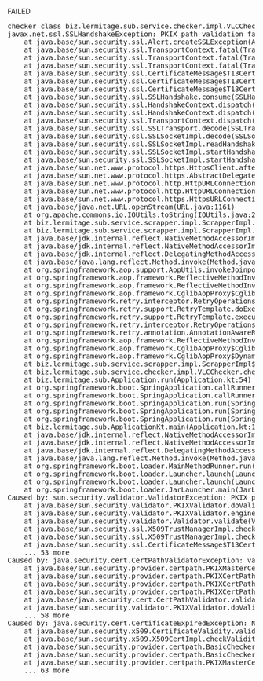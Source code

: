 FAILED

<pre>checker class biz.lermitage.sub.service.checker.impl.VLCChecker failed, ignoring
javax.net.ssl.SSLHandshakeException: PKIX path validation failed: java.security.cert.CertPathValidatorException: validity check failed
	at java.base/sun.security.ssl.Alert.createSSLException(Alert.java:131)
	at java.base/sun.security.ssl.TransportContext.fatal(TransportContext.java:371)
	at java.base/sun.security.ssl.TransportContext.fatal(TransportContext.java:314)
	at java.base/sun.security.ssl.TransportContext.fatal(TransportContext.java:309)
	at java.base/sun.security.ssl.CertificateMessage$T13CertificateConsumer.checkServerCerts(CertificateMessage.java:1357)
	at java.base/sun.security.ssl.CertificateMessage$T13CertificateConsumer.onConsumeCertificate(CertificateMessage.java:1232)
	at java.base/sun.security.ssl.CertificateMessage$T13CertificateConsumer.consume(CertificateMessage.java:1175)
	at java.base/sun.security.ssl.SSLHandshake.consume(SSLHandshake.java:396)
	at java.base/sun.security.ssl.HandshakeContext.dispatch(HandshakeContext.java:480)
	at java.base/sun.security.ssl.HandshakeContext.dispatch(HandshakeContext.java:458)
	at java.base/sun.security.ssl.TransportContext.dispatch(TransportContext.java:201)
	at java.base/sun.security.ssl.SSLTransport.decode(SSLTransport.java:172)
	at java.base/sun.security.ssl.SSLSocketImpl.decode(SSLSocketImpl.java:1510)
	at java.base/sun.security.ssl.SSLSocketImpl.readHandshakeRecord(SSLSocketImpl.java:1425)
	at java.base/sun.security.ssl.SSLSocketImpl.startHandshake(SSLSocketImpl.java:455)
	at java.base/sun.security.ssl.SSLSocketImpl.startHandshake(SSLSocketImpl.java:426)
	at java.base/sun.net.www.protocol.https.HttpsClient.afterConnect(HttpsClient.java:580)
	at java.base/sun.net.www.protocol.https.AbstractDelegateHttpsURLConnection.connect(AbstractDelegateHttpsURLConnection.java:187)
	at java.base/sun.net.www.protocol.http.HttpURLConnection.getInputStream0(HttpURLConnection.java:1665)
	at java.base/sun.net.www.protocol.http.HttpURLConnection.getInputStream(HttpURLConnection.java:1589)
	at java.base/sun.net.www.protocol.https.HttpsURLConnectionImpl.getInputStream(HttpsURLConnectionImpl.java:224)
	at java.base/java.net.URL.openStream(URL.java:1161)
	at org.apache.commons.io.IOUtils.toString(IOUtils.java:2953)
	at biz.lermitage.sub.service.scrapper.impl.ScrapperImpl.downloadAsText(ScrapperImpl.kt:64)
	at biz.lermitage.sub.service.scrapper.impl.ScrapperImpl.fetchHtml(ScrapperImpl.kt:38)
	at java.base/jdk.internal.reflect.NativeMethodAccessorImpl.invoke0(Native Method)
	at java.base/jdk.internal.reflect.NativeMethodAccessorImpl.invoke(NativeMethodAccessorImpl.java:77)
	at java.base/jdk.internal.reflect.DelegatingMethodAccessorImpl.invoke(DelegatingMethodAccessorImpl.java:43)
	at java.base/java.lang.reflect.Method.invoke(Method.java:568)
	at org.springframework.aop.support.AopUtils.invokeJoinpointUsingReflection(AopUtils.java:343)
	at org.springframework.aop.framework.ReflectiveMethodInvocation.invokeJoinpoint(ReflectiveMethodInvocation.java:196)
	at org.springframework.aop.framework.ReflectiveMethodInvocation.proceed(ReflectiveMethodInvocation.java:163)
	at org.springframework.aop.framework.CglibAopProxy$CglibMethodInvocation.proceed(CglibAopProxy.java:750)
	at org.springframework.retry.interceptor.RetryOperationsInterceptor$1.doWithRetry(RetryOperationsInterceptor.java:102)
	at org.springframework.retry.support.RetryTemplate.doExecute(RetryTemplate.java:329)
	at org.springframework.retry.support.RetryTemplate.execute(RetryTemplate.java:209)
	at org.springframework.retry.interceptor.RetryOperationsInterceptor.invoke(RetryOperationsInterceptor.java:135)
	at org.springframework.retry.annotation.AnnotationAwareRetryOperationsInterceptor.invoke(AnnotationAwareRetryOperationsInterceptor.java:160)
	at org.springframework.aop.framework.ReflectiveMethodInvocation.proceed(ReflectiveMethodInvocation.java:184)
	at org.springframework.aop.framework.CglibAopProxy$CglibMethodInvocation.proceed(CglibAopProxy.java:750)
	at org.springframework.aop.framework.CglibAopProxy$DynamicAdvisedInterceptor.intercept(CglibAopProxy.java:702)
	at biz.lermitage.sub.service.scrapper.impl.ScrapperImpl$$SpringCGLIB.fetchHtml(<generated>)
	at biz.lermitage.sub.service.checker.impl.VLCChecker.check(VLCChecker.kt:21)
	at biz.lermitage.sub.Application.run(Application.kt:54)
	at org.springframework.boot.SpringApplication.callRunner(SpringApplication.java:769)
	at org.springframework.boot.SpringApplication.callRunners(SpringApplication.java:753)
	at org.springframework.boot.SpringApplication.run(SpringApplication.java:317)
	at org.springframework.boot.SpringApplication.run(SpringApplication.java:1304)
	at org.springframework.boot.SpringApplication.run(SpringApplication.java:1293)
	at biz.lermitage.sub.ApplicationKt.main(Application.kt:130)
	at java.base/jdk.internal.reflect.NativeMethodAccessorImpl.invoke0(Native Method)
	at java.base/jdk.internal.reflect.NativeMethodAccessorImpl.invoke(NativeMethodAccessorImpl.java:77)
	at java.base/jdk.internal.reflect.DelegatingMethodAccessorImpl.invoke(DelegatingMethodAccessorImpl.java:43)
	at java.base/java.lang.reflect.Method.invoke(Method.java:568)
	at org.springframework.boot.loader.MainMethodRunner.run(MainMethodRunner.java:49)
	at org.springframework.boot.loader.Launcher.launch(Launcher.java:95)
	at org.springframework.boot.loader.Launcher.launch(Launcher.java:58)
	at org.springframework.boot.loader.JarLauncher.main(JarLauncher.java:65)
Caused by: sun.security.validator.ValidatorException: PKIX path validation failed: java.security.cert.CertPathValidatorException: validity check failed
	at java.base/sun.security.validator.PKIXValidator.doValidate(PKIXValidator.java:369)
	at java.base/sun.security.validator.PKIXValidator.engineValidate(PKIXValidator.java:263)
	at java.base/sun.security.validator.Validator.validate(Validator.java:264)
	at java.base/sun.security.ssl.X509TrustManagerImpl.checkTrusted(X509TrustManagerImpl.java:231)
	at java.base/sun.security.ssl.X509TrustManagerImpl.checkServerTrusted(X509TrustManagerImpl.java:132)
	at java.base/sun.security.ssl.CertificateMessage$T13CertificateConsumer.checkServerCerts(CertificateMessage.java:1341)
	... 53 more
Caused by: java.security.cert.CertPathValidatorException: validity check failed
	at java.base/sun.security.provider.certpath.PKIXMasterCertPathValidator.validate(PKIXMasterCertPathValidator.java:135)
	at java.base/sun.security.provider.certpath.PKIXCertPathValidator.validate(PKIXCertPathValidator.java:224)
	at java.base/sun.security.provider.certpath.PKIXCertPathValidator.validate(PKIXCertPathValidator.java:144)
	at java.base/sun.security.provider.certpath.PKIXCertPathValidator.engineValidate(PKIXCertPathValidator.java:83)
	at java.base/java.security.cert.CertPathValidator.validate(CertPathValidator.java:309)
	at java.base/sun.security.validator.PKIXValidator.doValidate(PKIXValidator.java:364)
	... 58 more
Caused by: java.security.cert.CertificateExpiredException: NotAfter: Sun Apr 09 02:34:27 UTC 2023
	at java.base/sun.security.x509.CertificateValidity.valid(CertificateValidity.java:277)
	at java.base/sun.security.x509.X509CertImpl.checkValidity(X509CertImpl.java:619)
	at java.base/sun.security.provider.certpath.BasicChecker.verifyValidity(BasicChecker.java:190)
	at java.base/sun.security.provider.certpath.BasicChecker.check(BasicChecker.java:144)
	at java.base/sun.security.provider.certpath.PKIXMasterCertPathValidator.validate(PKIXMasterCertPathValidator.java:125)
	... 63 more

</pre>